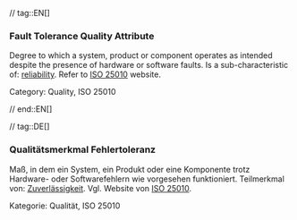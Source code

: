 // tag::EN[]
### Fault Tolerance Quality Attribute
Degree to which a system, product or component operates as intended despite the presence of hardware or software faults.
Is a sub-characteristic of: [reliability](#term-reliability-quality-attribute).
Refer to [ISO 25010](http://iso25000.com/index.php/en/iso-25000-standards/iso-25010) website.

Category: Quality, ISO 25010

// end::EN[]

// tag::DE[]
### Qualitätsmerkmal Fehlertoleranz

Maß, in dem ein System, ein Produkt oder eine Komponente trotz
Hardware- oder Softwarefehlern wie vorgesehen funktioniert.
Teilmerkmal von: [Zuverlässigkeit](#term-reliability-quality-attribute). Vgl. Website von
[ISO
25010](http://iso25000.com/index.php/en/iso-25000-standards/iso-25010).

Kategorie: Qualität, ISO 25010
